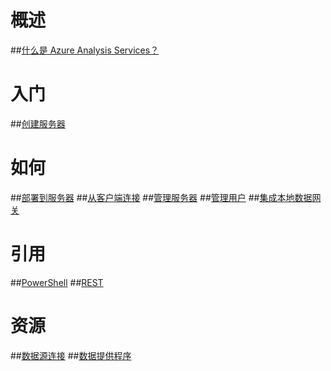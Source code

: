 # 概述
##[什么是 Azure Analysis Services？](analysis-services-overview.md)
# 入门
##[创建服务器](analysis-services-create-server.md)

# 如何 
##[部署到服务器](analysis-services-deploy.md)
##[从客户端连接](analysis-services-connect.md)
##[管理服务器](analysis-services-manage.md)
##[管理用户](analysis-services-manage-users.md)
##[集成本地数据网关](analysis-services-gateway.md)

# 引用
##[PowerShell](analysis-services-powershell.md)
##[REST](/rest/api/analysisservices)

# 资源
##[数据源连接](analysis-services-datasource.md)
##[数据提供程序](analysis-services-data-providers.md) 


<!--HONumber=Jan17_HO4-->


